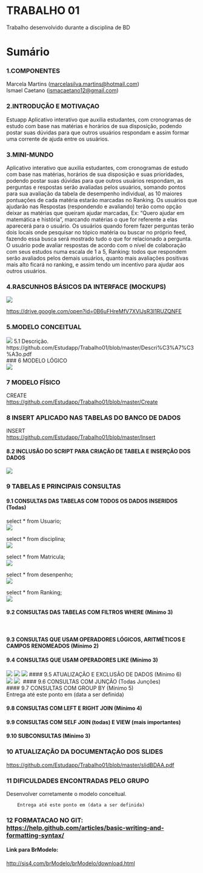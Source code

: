 # TRABALHO 01
Trabalho desenvolvido durante a disciplina de BD

# Sumário

### 1.COMPONENTES<br>
Marcela Martins (marcelasilva.martins@hotmail.com)<br>
Ismael Caetano (ismacaetano12@gmail.com)<br>

### 2.INTRODUÇÃO E MOTIVAÇAO<br>
Estuapp 
Aplicativo interativo que auxilia estudantes, com cronogramas de estudo com base nas matérias e horários de sua disposição, podendo postar suas dúvidas para que outros usuários respondam e assim formar uma corrente de ajuda entre os usuários. <br>

### 3.MINI-MUNDO<br>
Aplicativo interativo que auxilia estudantes, com cronogramas de estudo com base nas matérias, horários de sua disposição e suas prioridades, podendo postar suas dúvidas para que outros usuários respondam, as perguntas e respostas serão avaliadas pelos usuários, somando pontos para sua avaliação da tabela de desempenho individual, as 10 maiores pontuações de cada matéria estarão marcadas no Ranking. Os usuários que ajudarão nas Respostas (respondendo e avaliando) terão como opção deixar as matérias que queiram ajudar marcadas, Ex: “Quero ajudar em matemática e história”, marcando matérias o que for referente a elas aparecerá para o usuário. Os usuários quando forem fazer perguntas terão dois locais onde pesquisar no tópico matéria ou buscar no próprio feed, fazendo essa busca será mostrado tudo o que for relacionado a pergunta. O usuário pode avaliar respostas de acordo com o nível de colaboração com seus estudos numa escala de 1 a 5, Ranking: todos que respondem serão avaliados pelos demais usuários, quanto mais avaliações positivas mais alto ficará no ranking, e assim tendo um incentivo para ajudar aos outros usuários.  <br>

### 4.RASCUNHOS BÁSICOS DA INTERFACE (MOCKUPS)<br>
<img src="https://github.com/Estudapp/Trabalho01/blob/master/Login.png">


https://drive.google.com/open?id=0B6uFHreMfV7XVlJsR3I1RUZQNFE<br>


### 5.MODELO CONCEITUAL<br>
<img src="https://github.com/Estudapp/Trabalho01/blob/master/Modelo%20Conceitual.png">
   5.1 Descrição.
      https://github.com/Estudapp/Trabalho01/blob/master/Descri%C3%A7%C3%A3o.pdf<br>
### 6	MODELO LÓGICO<br>
<img src="https://github.com/Estudapp/Trabalho01/blob/master/Modelo%20L%C3%B3gico.png">

### 7	MODELO FÍSICO<br>

CREATE<br>
https://github.com/Estudapp/Trabalho01/blob/master/Create<br>

 
### 8	INSERT APLICADO NAS TABELAS DO BANCO DE DADOS<br> 
INSERT <br>
https://github.com/Estudapp/Trabalho01/blob/master/Insert<br>

#### 8.2 INCLUSÃO DO SCRIPT PARA CRIAÇÃO DE TABELA E INSERÇÃO DOS DADOS
<img src="https://github.com/Estudapp/Trabalho01/blob/master/Tabela.png">

### 9	TABELAS E PRINCIPAIS CONSULTAS<br>
#### 9.1	CONSULTAS DAS TABELAS COM TODOS OS DADOS INSERIDOS (Todas) <br>

select * from Usuario;<br>
<img src="https://github.com/Estudapp/Trabalho01/blob/master/bsca1.png">

select * from disciplina;<br>
<img src="https://github.com/Estudapp/Trabalho01/blob/master/bsca2.png">

select * from Matricula;<br>
<img src="https://github.com/Estudapp/Trabalho01/blob/master/bsca3.png">

select * from desenpenho;<br>
<img src="https://github.com/Estudapp/Trabalho01/blob/master/bsca4.png">

select * from Ranking;<br>
<img src="https://github.com/Estudapp/Trabalho01/blob/master/bsca5.png">

#### 9.2	CONSULTAS DAS TABELAS COM FILTROS WHERE (Mínimo 3) <br>
<img src="">
<img src="">
<img src="">


#### 9.3	CONSULTAS QUE USAM OPERADORES LÓGICOS, ARITMÉTICOS E CAMPOS RENOMEADOS (Mínimo 2)<br>

#### 9.4	CONSULTAS QUE USAM OPERADORES LIKE (Mínimo 3)  <br>
<img src="https://github.com/Estudapp/Trabalho01/blob/master/like1.png">
<img src="https://github.com/Estudapp/Trabalho01/blob/master/like2.png">
<img src="https://github.com/Estudapp/Trabalho01/blob/master/like3.png">
#### 9.5	ATUALIZAÇÃO E EXCLUSÃO DE DADOS (Mínimo 6)<br>
<img src="https://github.com/Estudapp/Trabalho01/blob/master/printAlter1.png">
<img src="https://github.com/Estudapp/Trabalho01/blob/master/printAlter2.png">
<img src="">
#### 9.6	CONSULTAS COM JUNÇÃO (Todas Junções)<br>
#### 9.7	CONSULTAS COM GROUP BY (Mínimo 5)<br>
        Entrega até este ponto em (data a ser definida)
        
#### 9.8	CONSULTAS COM LEFT E RIGHT JOIN (Mínimo 4) <br>
#### 9.9	CONSULTAS COM SELF JOIN (todas) E VIEW (mais importantes) <br>
#### 9.10	SUBCONSULTAS (Mínimo 3) <br>
### 10	ATUALIZAÇÃO DA DOCUMENTAÇÃO DOS SLIDES<br>
https://github.com/Estudapp/Trabalho01/blob/master/slidBDAA.pdf<br>
### 11	DIFICULDADES ENCONTRADAS PELO GRUPO<br>
Desenvolver corretamente o modelo conceitual.<br>

        Entrega até este ponto em (data a ser definida)
        
### 12  FORMATACAO NO GIT: https://help.github.com/articles/basic-writing-and-formatting-syntax/

#### Link para BrModelo:
http://sis4.com/brModelo/brModelo/download.html
